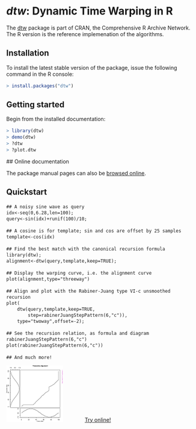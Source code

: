 # *dtw*: Dynamic Time Warping in R

The [dtw](https://cran.r-project.org/package=dtw) package is part of
CRAN, the Comprehensive R Archive Network. The R version is the
reference implemenation of the algorithms.

## Installation

To install the latest stable version of the package,
issue the following command in the R console:  

```R
> install.packages("dtw")
```
  
## Getting started

Begin from the installed documentation:  

```R
> library(dtw) 
> demo(dtw)
> ?dtw 
> ?plot.dtw
```


## Online documentation

The package manual pages can also be [browsed
online](https://www.rdocumentation.org/packages/dtw).

## Quickstart

    ## A noisy sine wave as query
    idx<-seq(0,6.28,len=100);
    query<-sin(idx)+runif(100)/10;
    
    ## A cosine is for template; sin and cos are offset by 25 samples
    template<-cos(idx)
    
    ## Find the best match with the canonical recursion formula
    library(dtw);
    alignment<-dtw(query,template,keep=TRUE);
    
    ## Display the warping curve, i.e. the alignment curve
    plot(alignment,type="threeway")
    
    ## Align and plot with the Rabiner-Juang type VI-c unsmoothed recursion
    plot(
        dtw(query,template,keep=TRUE,
            step=rabinerJuangStepPattern(6,"c")),
        type="twoway",offset=-2);
    
    ## See the recursion relation, as formula and diagram
    rabinerJuangStepPattern(6,"c")
    plot(rabinerJuangStepPattern(6,"c"))
    
    ## And much more!
	

[![](images/thumbs/thumb_example10.png)](images/11.html) &emsp; &emsp; &emsp;
 [Try online!](https://colab.research.google.com/drive/1gRe0KIKFSxjTaSVtbzmHZ7JY9asMo2Bd?usp=sharing)


